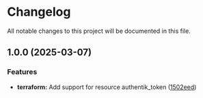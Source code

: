 # Changelog

All notable changes to this project will be documented in this file.

## 1.0.0 (2025-03-07)

### Features

* **terraform:** Add support for resource authentik_token ([1502eed](https://gitlab.com/terraform-child-modules-48151/terraform-authentik-token/commit/1502eedabdbbfee0827add8a4febbbb28a15f3f8))
